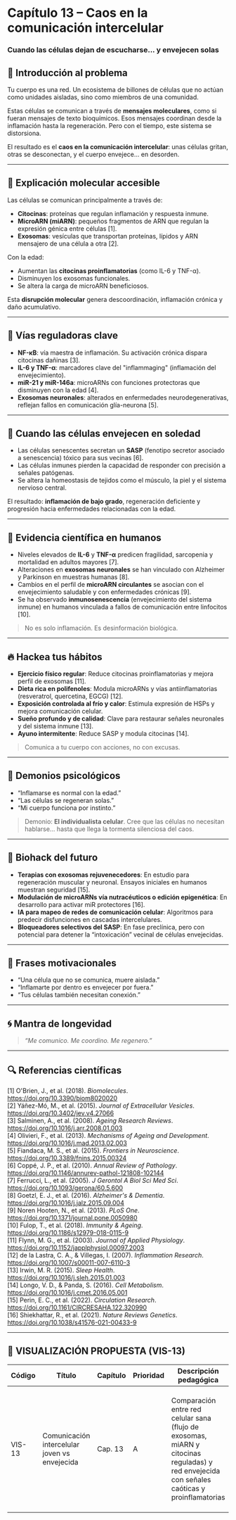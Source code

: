 # Capítulo 13 – Caos en la comunicación intercelular  
### Cuando las células dejan de escucharse... y envejecen solas

## 📡 Introducción al problema

Tu cuerpo es una red. Un ecosistema de billones de células que no actúan como unidades aisladas, sino como miembros de una comunidad.

Estas células se comunican a través de **mensajes moleculares**, como si fueran mensajes de texto bioquímicos. Esos mensajes coordinan desde la inflamación hasta la regeneración. Pero con el tiempo, este sistema se distorsiona.

El resultado es el **caos en la comunicación intercelular**: unas células gritan, otras se desconectan, y el cuerpo envejece... en desorden.

---

## 🧬 Explicación molecular accesible

Las células se comunican principalmente a través de:

- **Citocinas**: proteínas que regulan inflamación y respuesta inmune.
- **MicroARN (miARN)**: pequeños fragmentos de ARN que regulan la expresión génica entre células [1].
- **Exosomas**: vesículas que transportan proteínas, lípidos y ARN mensajero de una célula a otra [2].

Con la edad:

- Aumentan las **citocinas proinflamatorias** (como IL-6 y TNF-α).
- Disminuyen los exosomas funcionales.
- Se altera la carga de microARN beneficiosos.

Esta **disrupción molecular** genera descoordinación, inflamación crónica y daño acumulativo.

---

## 🔑 Vías reguladoras clave

- **NF-κB**: vía maestra de inflamación. Su activación crónica dispara citocinas dañinas [3].
- **IL-6 y TNF-α**: marcadores clave del "inflammaging" (inflamación del envejecimiento).
- **miR-21 y miR-146a**: microARNs con funciones protectoras que disminuyen con la edad [4].
- **Exosomas neuronales**: alterados en enfermedades neurodegenerativas, reflejan fallos en comunicación glía-neurona [5].

---

## 🧠 Cuando las células envejecen en soledad

- Las células senescentes secretan un **SASP** (fenotipo secretor asociado a senescencia) tóxico para sus vecinas [6].
- Las células inmunes pierden la capacidad de responder con precisión a señales patógenas.
- Se altera la homeostasis de tejidos como el músculo, la piel y el sistema nervioso central.

El resultado: **inflamación de bajo grado**, regeneración deficiente y progresión hacia enfermedades relacionadas con la edad.

---

## 🧪 Evidencia científica en humanos

- Niveles elevados de **IL-6** y **TNF-α** predicen fragilidad, sarcopenia y mortalidad en adultos mayores [7].
- Alteraciones en **exosomas neuronales** se han vinculado con Alzheimer y Parkinson en muestras humanas [8].
- Cambios en el perfil de **microARN circulantes** se asocian con el envejecimiento saludable y con enfermedades crónicas [9].
- Se ha observado **inmunosenescencia** (envejecimiento del sistema inmune) en humanos vinculada a fallos de comunicación entre linfocitos [10].

> No es solo inflamación. Es desinformación biológica.

---

## 🔥 Hackea tus hábitos

- **Ejercicio físico regular**: Reduce citocinas proinflamatorias y mejora perfil de exosomas [11].
- **Dieta rica en polifenoles**: Modula microARNs y vías antiinflamatorias (resveratrol, quercetina, EGCG) [12].
- **Exposición controlada al frío y calor**: Estimula expresión de HSPs y mejora comunicación celular.
- **Sueño profundo y de calidad**: Clave para restaurar señales neuronales y del sistema inmune [13].
- **Ayuno intermitente**: Reduce SASP y modula citocinas [14].

> Comunica a tu cuerpo con acciones, no con excusas.

---

## 🧠 Demonios psicológicos

- “Inflamarse es normal con la edad.”  
- “Las células se regeneran solas.”  
- “Mi cuerpo funciona por instinto.”

> Demonio: **El individualista celular**. Cree que las células no necesitan hablarse… hasta que llega la tormenta silenciosa del caos.

---

## 🚀 Biohack del futuro

- **Terapias con exosomas rejuvenecedores**: En estudio para regeneración muscular y neuronal. Ensayos iniciales en humanos muestran seguridad [15].
- **Modulación de microARNs vía nutracéuticos o edición epigenética**: En desarrollo para activar miR protectores [16].
- **IA para mapeo de redes de comunicación celular**: Algoritmos para predecir disfunciones en cascadas intercelulares.
- **Bloqueadores selectivos del SASP**: En fase preclínica, pero con potencial para detener la “intoxicación” vecinal de células envejecidas.

---

## 💬 Frases motivacionales

- “Una célula que no se comunica, muere aislada.”  
- “Inflamarte por dentro es envejecer por fuera.”  
- “Tus células también necesitan conexión.”

---

## 🌀 Mantra de longevidad

> *“Me comunico. Me coordino. Me regenero.”*

---

## 🔍 Referencias científicas

[1] O'Brien, J., et al. (2018). *Biomolecules*. https://doi.org/10.3390/biom8020020  
[2] Yáñez-Mó, M., et al. (2015). *Journal of Extracellular Vesicles*. https://doi.org/10.3402/jev.v4.27066  
[3] Salminen, A., et al. (2008). *Ageing Research Reviews*. https://doi.org/10.1016/j.arr.2008.01.003  
[4] Olivieri, F., et al. (2013). *Mechanisms of Ageing and Development*. https://doi.org/10.1016/j.mad.2013.02.003  
[5] Fiandaca, M. S., et al. (2015). *Frontiers in Neuroscience*. https://doi.org/10.3389/fnins.2015.00324  
[6] Coppé, J. P., et al. (2010). *Annual Review of Pathology*. https://doi.org/10.1146/annurev-pathol-121808-102144  
[7] Ferrucci, L., et al. (2005). *J Gerontol A Biol Sci Med Sci*. https://doi.org/10.1093/gerona/60.5.600  
[8] Goetzl, E. J., et al. (2016). *Alzheimer's & Dementia*. https://doi.org/10.1016/j.jalz.2015.09.004  
[9] Noren Hooten, N., et al. (2013). *PLoS One*. https://doi.org/10.1371/journal.pone.0050980  
[10] Fulop, T., et al. (2018). *Immunity & Ageing*. https://doi.org/10.1186/s12979-018-0115-9  
[11] Flynn, M. G., et al. (2003). *Journal of Applied Physiology*. https://doi.org/10.1152/japplphysiol.00097.2003  
[12] de la Lastra, C. A., & Villegas, I. (2007). *Inflammation Research*. https://doi.org/10.1007/s00011-007-6110-3  
[13] Irwin, M. R. (2015). *Sleep Health*. https://doi.org/10.1016/j.sleh.2015.01.003  
[14] Longo, V. D., & Panda, S. (2016). *Cell Metabolism*. https://doi.org/10.1016/j.cmet.2016.05.001  
[15] Perin, E. C., et al. (2022). *Circulation Research*. https://doi.org/10.1161/CIRCRESAHA.122.320990  
[16] Shiekhattar, R., et al. (2021). *Nature Reviews Genetics*. https://doi.org/10.1038/s41576-021-00433-9

---

## 🎨 VISUALIZACIÓN PROPUESTA (VIS-13)

| Código   | Título                                   | Capítulo | Prioridad | Descripción pedagógica                                                                                 | Prompt IA                                                                                                                                                         | Generada | Enlace |
|----------|-------------------------------------------|----------|-----------|----------------------------------------------------------------------------------------------------------|--------------------------------------------------------------------------------------------------------------------------------------------------------------------|----------|--------|
| VIS-13   | Comunicación intercelular joven vs envejecida | Cap. 13  | A         | Comparación entre red celular sana (flujo de exosomas, miARN y citocinas reguladas) y red envejecida con señales caóticas y proinflamatorias | “Split-panel illustration showing intercellular communication in young tissue (organized cytokines, exosomes, microRNAs) vs. aged tissue (chaotic, inflammatory signaling)” | ⬜        | —      |


